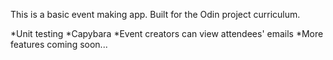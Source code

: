 This is a basic event making app.
Built for the Odin project curriculum. 

*Unit testing
*Capybara 
*Event creators can view attendees' emails
*More features coming soon...